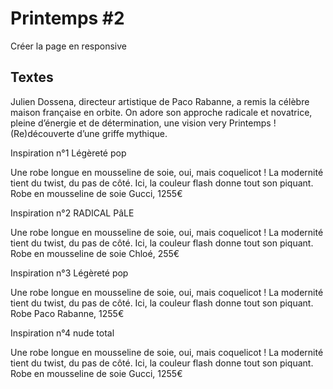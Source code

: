 # Printemps #2 

Créer la page en responsive

## Textes 

Julien Dossena, directeur artistique de Paco Rabanne, a remis la célèbre 
maison française en orbite. On adore son approche radicale et novatrice, 
pleine d’énergie et de détermination, une vision very Printemps ! 
(Re)découverte d’une griffe mythique.


Inspiration n°1
Légèreté pop

Une robe longue en mousseline de soie, oui, mais coquelicot ! La modernité tient du twist, du pas de côté. Ici, la couleur flash donne tout son piquant. 
Robe en mousseline de soie Gucci, 1255€


Inspiration n°2
RADICAL PâLE

Une robe longue en mousseline de soie, oui, mais coquelicot ! La modernité tient du twist, du pas de côté. Ici, la couleur flash donne tout son piquant. 
Robe en mousseline de soie Chloé, 255€



Inspiration n°3
Légèreté pop

Une robe longue en mousseline de soie, oui, mais coquelicot ! La modernité tient du twist, du pas de côté. Ici, la couleur flash donne tout son piquant. 
Robe Paco Rabanne, 1255€


Inspiration n°4
nude total

Une robe longue en mousseline de soie, oui, mais coquelicot ! La modernité tient du twist, du pas de côté. Ici, la couleur flash donne tout son piquant. 
Robe en mousseline de soie Gucci, 1255€





